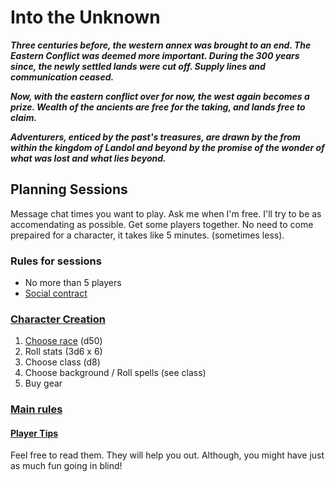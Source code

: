 # Into the Unknown

***Three centuries before, the western annex was brought to an end.
The Eastern Conflict was deemed more important.
During the 300 years since, the newly settled lands were cut off. 
Supply lines and communication ceased.***

***Now, with the eastern conflict over for now, the west again becomes a prize.
Wealth of the ancients are free for the taking, and lands free to claim.***

***Adventurers, enticed by the past's treasures, are drawn by the from within 
the kingdom of Landol and beyond by the promise of the wonder 
of what was lost and what lies beyond.***

## Planning Sessions
Message chat times you want to play. 
Ask me when I'm free. I'll try to be as accomendating as possible.
Get some players together. 
No need to come prepaired for a character, it takes like 5 minutes.
(sometimes less).

### Rules for sessions

- No more than 5 players
- [Social contract](socialcontract.md)

### [Character Creation](charactercreation/)

1. [Choose race](charactercreation#race) (d50)
2. Roll stats (3d6 x 6)
3. Choose class (d8)
4. Choose background / Roll spells (see class)
5. Buy gear

### [Main rules](rules/)

#### [Player Tips](playertips.md)

Feel free to read them. They will help you out.
Although, you might have just as much fun going in blind!
